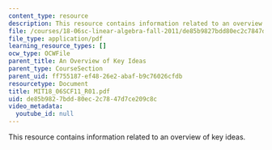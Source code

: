 ```yaml
---
content_type: resource
description: This resource contains information related to an overview of key ideas.
file: /courses/18-06sc-linear-algebra-fall-2011/de85b9827bdd80ec2c7847d7ce209c8c_MIT18_06SCF11_R01.pdf
file_type: application/pdf
learning_resource_types: []
ocw_type: OCWFile
parent_title: An Overview of Key Ideas
parent_type: CourseSection
parent_uid: ff755187-ef48-26e2-abaf-b9c76026cfdb
resourcetype: Document
title: MIT18_06SCF11_R01.pdf
uid: de85b982-7bdd-80ec-2c78-47d7ce209c8c
video_metadata:
  youtube_id: null
---
```

This resource contains information related to an overview of key ideas.

